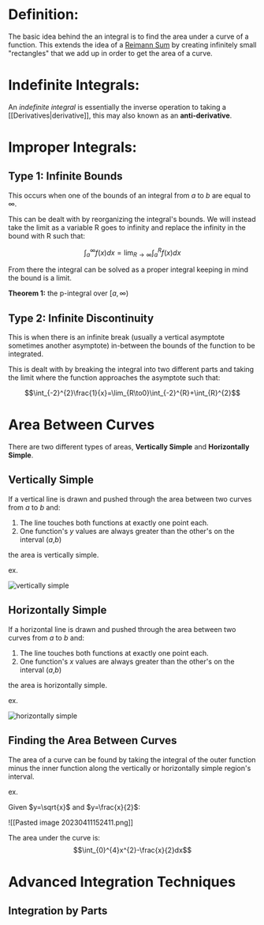 # Definition:

The basic idea behind the an integral is to find the area under a curve of a function. This extends the idea of a [Reimann Sum](https://en.wikipedia.org/wiki/Riemann_sum) by creating infinitely small "rectangles" that we add up in order to get the area of a curve.

# Indefinite Integrals:

An *indefinite integral* is essentially the inverse operation to taking a [[Derivatives|derivative]], this may also known as an **anti-derivative**.

# Improper Integrals:

## Type 1: Infinite Bounds

This occurs when one of the bounds of an integral from $a$ to $b$ are equal to $\infty$.

This can be dealt with by reorganizing the integral's bounds. We will instead take the limit as a variable R goes to infinity and replace the infinity in the bound with R such that: 

$$\int_a^{\infty}f(x)dx=\lim_{R\to\infty}\int_a^Rf(x)dx$$

From there the integral can be solved as a proper integral keeping in mind the bound is a limit.

**Theorem 1:** the p-integral over $[a,\infty)$

## Type 2: Infinite Discontinuity

This is when there is an infinite break (usually a vertical asymptote sometimes another asymptote) in-between the bounds of the function to be integrated. 

This is dealt with by breaking the integral into two different parts and taking the limit where the function approaches the asymptote such that:

$$\int_{-2}^{2}\frac{1}{x}=\lim_{R\to0}\int_{-2}^{R}+\int_{R}^{2}$$

# Area Between Curves

There are two different types of areas, **Vertically Simple** and **Horizontally Simple**.

## Vertically Simple

If a vertical line is drawn and pushed through the area between two curves from $a$ to $b$ and:

1. The line touches both functions at exactly one point each.
2. One function's $y$ values are always greater than the other's on the interval ($a$,$b$)

the area is vertically simple.

ex.

![vertically simple](https://www.math.umd.edu/~petersd/241/html/ex19_01.png)


## Horizontally Simple

If a horizontal line is drawn and pushed through the area between two curves from *a* to *b* and:

1. The line touches both functions at exactly one point each.
2. One function's $x$ values are always greater than the other's on the interval (*a*,*b*)

the area is horizontally simple.

ex.

![horizontally simple](https://web.ma.utexas.edu/users/m408n/m408c/CurrentWeb/6-1-7_1.png)


## Finding the Area Between Curves

The area of a curve can be found by taking the integral of the outer function minus the inner function along the vertically or horizontally simple region's interval. 

ex.

Given $y=\sqrt{x}$ and $y=\frac{x}{2}$:

![[Pasted image 20230411152411.png]]

The area under the curve is: $$\int_{0}^{4}x^{2}-\frac{x}{2}dx$$

# Advanced Integration Techniques

## Integration by Parts

